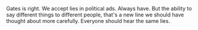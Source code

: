 Gates is right. We accept lies in political ads. Always have. But the ability to say different things to different people, that's a new line we should have thought about more carefully. Everyone should hear the same lies. 
